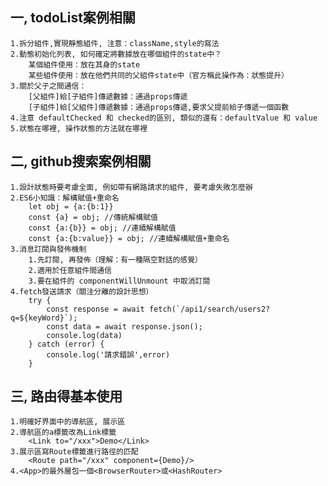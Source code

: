 ## 一, todoList案例相關
    1.拆分組件,實現靜態組件, 注意：className,style的寫法
    2.動態初始化列表, 如何確定將數據放在哪個組件的state中？
        某個組件使用：放在其身的state
        某些組件使用：放在他們共同的父組件state中（官方稱此操作為：狀態提升）
    3.關於父子之間通信：
        [父組件]給[子組件]傳遞數據：通過props傳遞
        [子組件]給[父組件]傳遞數據：通過props傳遞,要求父提前給子傳遞一個函數
    4.注意 defaultChecked 和 checked的區別, 類似的還有：defaultValue 和 value
    5.狀態在哪裡, 操作狀態的方法就在哪裡

## 二, github搜索案例相關
    1.設計狀態時要考慮全面, 例如帶有網路請求的組件, 要考慮失敗怎麼辦
    2.ES6小知識：解構賦值+重命名
        let obj = {a:{b:1}}
        const {a} = obj; //傳統解構賦值
        const {a:{b}} = obj; //連續解構賦值
        const {a:{b:value}} = obj; //連續解構賦值+重命名
    3.消息訂閱與發佈機制
        1.先訂閱, 再發佈（理解：有一種隔空對話的感覺）
        2.適用於任意組件間通信
        3.要在組件的 componentWillUnmount 中取消訂閱
    4.fetch發送請求（關注分離的設計思想）
        try {
            const response = await fetch(`/api1/search/users2?q=${keyWord}`);
            const data = await response.json();
            console.log(data)
        } catch (error) {
            console.log('請求錯誤',error)
        }

## 三, 路由得基本使用
    1.明確好界面中的導航區, 展示區
    2.導航區的a標籤改為Link標籤
        <Link to="/xxx">Demo</Link>
    3.展示區寫Route標籤進行路徑的匹配
        <Route path="/xxx" component={Demo}/>
    4.<App>的最外層包一個<BrowserRouter>或<HashRouter>